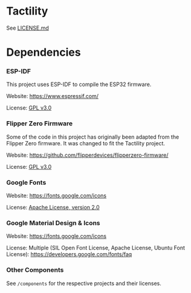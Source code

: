 # Tactility

See [LICENSE.md](LICENSE.md)

# Dependencies 

### ESP-IDF

This project uses ESP-IDF to compile the ESP32 firmware.

Website: https://www.espressif.com/

License: [GPL v3.0](https://github.com/espressif/esp-idf/blob/master/LICENSE)

### Flipper Zero Firmware

Some of the code in this project has originally been adapted from the Flipper Zero firmware.
It was changed to fit the Tactility project.

Website: https://github.com/flipperdevices/flipperzero-firmware/

License: [GPL v3.0](https://github.com/flipperdevices/flipperzero-firmware/blob/dev/LICENSE)

### Google Fonts

Website: https://fonts.google.com/icons

License: [Apache License, version 2.0](https://fonts.google.com/attribution)

### Google Material Design & Icons

Website: https://fonts.google.com/icons

License: Multiple (SIL Open Font License, Apache License, Ubuntu Font License): https://developers.google.com/fonts/faq 

### Other Components

See `/components` for the respective projects and their licenses.
